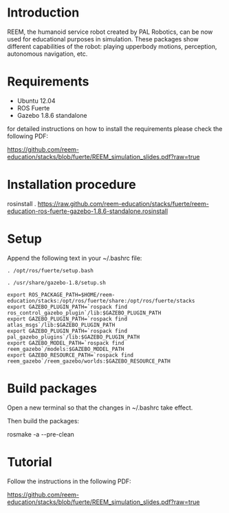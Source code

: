 Introduction
============


REEM, the humanoid service robot created by PAL Robotics, can be now used for educational purposes in simulation. These packages show different capabilities of the robot: playing upperbody motions, perception, autonomous navigation, etc.

Requirements
============

* Ubuntu 12.04
* ROS Fuerte
* Gazebo 1.8.6 standalone
 
for detailed instructions on how to install the requirements please check the following PDF:

https://github.com/reem-education/stacks/blob/fuerte/REEM_simulation_slides.pdf?raw=true

Installation procedure
======================

rosinstall . https://raw.github.com/reem-education/stacks/fuerte/reem-education-ros-fuerte-gazebo-1.8.6-standalone.rosinstall

Setup
=====

Append the following text in your ~/.bashrc file:

	. /opt/ros/fuerte/setup.bash

	. /usr/share/gazebo-1.8/setup.sh

	export ROS_PACKAGE_PATH=$HOME/reem-education/stacks:/opt/ros/fuerte/share:/opt/ros/fuerte/stacks
	export GAZEBO_PLUGIN_PATH=`rospack find ros_control_gazebo_plugin`/lib:$GAZEBO_PLUGIN_PATH
	export GAZEBO_PLUGIN_PATH=`rospack find atlas_msgs`/lib:$GAZEBO_PLUGIN_PATH
	export GAZEBO_PLUGIN_PATH=`rospack find pal_gazebo_plugins`/lib:$GAZEBO_PLUGIN_PATH
	export GAZEBO_MODEL_PATH=`rospack find reem_gazebo`/models:$GAZEBO_MODEL_PATH
	export GAZEBO_RESOURCE_PATH=`rospack find reem_gazebo`/reem_gazebo/worlds:$GAZEBO_RESOURCE_PATH
	
Build packages
==============

Open a new terminal so that the changes in ~/.bashrc take effect.

Then build the packages:

rosmake -a --pre-clean


Tutorial
========

Follow the instructions in the following PDF:

https://github.com/reem-education/stacks/blob/fuerte/REEM_simulation_slides.pdf?raw=true

